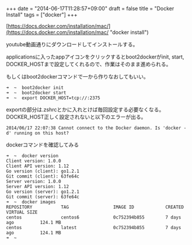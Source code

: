 +++
date = "2014-06-17T11:28:57+09:00"
draft = false
title = "Docker Install"
tags = ["docker"]
+++

[https://docs.docker.com/installation/mac/](https://docs.docker.com/installation/mac/ "docker install")

youtube動画通りにダウンロードしてインストールする。

applicationsに入ったappアイコンをクリックするとboot2dockerがinit, start, DOCKER_HOSTまで設定してくれるので、作業はそのまま進められる。

もしくはboot2dockerコマンドで一から作りなおしてもいい。

```
➜  ~  boot2docker init
➜  ~  boot2docker start
➜  ~  export DOCKER_HOST=tcp://:2375
```

exportの部分は.zshrcとかに入れとけば毎回設定する必要なくなる。
DOCKER_HOST正しく設定されないと以下のエラーが出る。

```
2014/06/17 22:07:38 Cannot connect to the Docker daemon. Is 'docker -d' running on this host?
```

dockerコマンドを確認してみる

```
➜  ~  docker version
Client version: 1.0.0
Client API version: 1.12
Go version (client): go1.2.1
Git commit (client): 63fe64c
Server version: 1.0.0
Server API version: 1.12
Go version (server): go1.2.1
Git commit (server): 63fe64c
➜  ~  docker images
REPOSITORY           TAG                 IMAGE ID            CREATED             VIRTUAL SIZE
centos               centos6             0c752394b855        7 days ago          124.1 MB
centos               latest              0c752394b855        7 days ago          124.1 MB
➜  ~  
```
